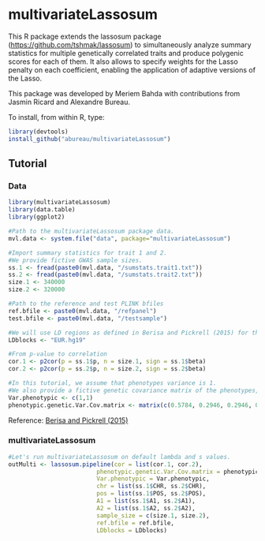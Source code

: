 # multivariateLassosum

This R package extends the lassosum package (https://github.com/tshmak/lassosum) to simultaneously analyze summary statistics for multiple genetically correlated traits and produce polygenic scores for each of them. It also allows to specify weights for the Lasso penalty on each coefficient, enabling the application of adaptive versions of the Lasso.

This package was developed by Meriem Bahda with contributions from Jasmin Ricard and Alexandre Bureau.

To install, from within R, type:

```r
library(devtools)
install_github("abureau/multivariateLassosum")
```

## Tutorial

### Data

```r
library(multivariateLassosum)
library(data.table)
library(ggplot2)

#Path to the multivariateLassosum package data.
mvl.data <- system.file("data", package="multivariateLassosum")

#Import summary statistics for trait 1 and 2.
#We provide fictive GWAS sample sizes.
ss.1 <- fread(paste0(mvl.data, "/sumstats.trait1.txt"))
ss.2 <- fread(paste0(mvl.data, "/sumstats.trait2.txt"))
size.1 <- 340000
size.2 <- 320000

#Path to the reference and test PLINK bfiles
ref.bfile <- paste0(mvl.data, "/refpanel")
test.bfile <- paste0(mvl.data, "/testsample")

#We will use LD regions as defined in Berisa and Pickrell (2015) for the European population and the hg19 genome.
LDblocks <- "EUR.hg19"

#From p-value to correlation
cor.1 <- p2cor(p = ss.1$p, n = size.1, sign = ss.1$beta)
cor.2 <- p2cor(p = ss.2$p, n = size.2, sign = ss.2$beta)

#In this tutorial, we assume that phenotypes variance is 1.
#We also provide a fictive genetic covariance matrix of the phenotypes, constant for every SNP.
Var.phenotypic <- c(1,1)
phenotypic.genetic.Var.Cov.matrix <- matrix(c(0.5784, 0.2946, 0.2946, 0.4519),  nrow = 2, ncol = 2)
```
Reference: [Berisa and Pickrell (2015)](https://academic.oup.com/bioinformatics/article/32/2/283/1743626/Approximately-independent-linkage-disequilibrium)

### multivariateLassosum

```r
#Let's run multivariateLassosum on default lambda and s values.
outMulti <- lassosum.pipeline(cor = list(cor.1, cor.2),
                         phenotypic.genetic.Var.Cov.matrix = phenotypic.genetic.Var.Cov.matrix,
                         Var.phenotypic = Var.phenotypic,
                         chr = list(ss.1$CHR, ss.2$CHR),
                         pos = list(ss.1$POS, ss.2$POS),
                         A1 = list(ss.1$A1, ss.2$A1),
                         A2 = list(ss.1$A2, ss.2$A2),
                         sample_size = c(size.1, size.2),
                         ref.bfile = ref.bfile,
                         LDblocks = LDblocks)
```
